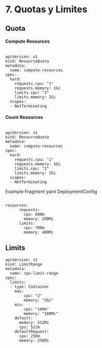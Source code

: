 # 7. Quotas y Limites

## Quota


#### Compute Resources
```shell script

apiVersion: v1
kind: ResourceQuota
metadata:
  name: compute-resources
spec:
  hard:
    requests.cpu: "1"
    requests.memory: 1Gi
    limits.cpu: "2"
    limits.memory: 2Gi
  scopes:
  - NotTerminating

```



#### Count Resources

```shell script

apiVersion: v1
kind: ResourceQuota
metadata:
  name: compute-resources
spec:
  hard:
    requests.cpu: "1"
    requests.memory: 1Gi
    limits.cpu: "2"
    limits.memory: 2Gi
  scopes:
  - NotTerminating
```

Example Fragment yaml DeploymentConfig

```shell script

resources:
      requests:
        cpu: 600m 
        memory: 200Mi 
      limits:
        cpu: 700m 
        memory: 400Mi 
```



## Limits

```shell script
apiVersion: v1
kind: LimitRange
metadata:
  name: cpu-limit-range
spec:
  limits:
  - type: Container
    max:
        cpu: "2"
        memory: "2Gi"
    min:
        cpu: "100m"
        memory: "100Mi"
    default:
      memory: 512Mi
      cpu: 512m
    defaultRequest:
      cpu: 256m
      memory: 256Mi
````
